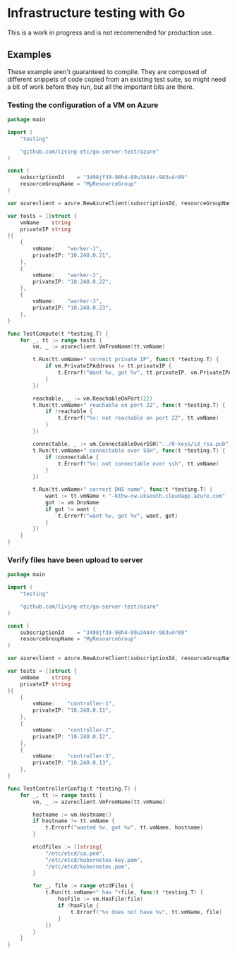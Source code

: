 # Infrastructure testing with Go

This is a work in progress and is not recommended for production use.

## Examples

These example aren't guaranteed to compile. They are composed of different
snippets of code copied from an existing test suite, so might need a bit of work
before they run, but all the important bits are there.

### Testing the configuration of a VM on Azure

```go
package main

import (
	"testing"

	"github.com/living-etc/go-server-test/azure"
)

const (
	subscriptionId    = "3498jf39-98h4-89u3444r-983u4r89"
	resourceGroupName = "MyResourceGroup"
)

var azureclient = azure.NewAzureClient(subscriptionId, resourceGroupName)

var tests = []struct {
	vmName    string
	privateIP string
}{
	{
		vmName:    "worker-1",
		privateIP: "10.240.0.21",
	},
	{
		vmName:    "worker-2",
		privateIP: "10.240.0.22",
	},
	{
		vmName:    "worker-3",
		privateIP: "10.240.0.23",
	},
}

func TestCompute(t *testing.T) {
	for _, tt := range tests {
		vm, _ := azureclient.VmFromName(tt.vmName)

		t.Run(tt.vmName+" correct private IP", func(t *testing.T) {
			if vm.PrivateIPAddress != tt.privateIP {
				t.Errorf("Want %v, got %v", tt.privateIP, vm.PrivateIPAddress)
			}
		})

		reachable, _ := vm.ReachableOnPort(22)
		t.Run(tt.vmName+" reachable on port 22", func(t *testing.T) {
			if !reachable {
				t.Errorf("%v: not reachable on port 22", tt.vmName)
			}
		})

		connectable, _ := vm.ConnectableOverSSH("../0-keys/id_rsa.pub")
		t.Run(tt.vmName+" connectable over SSH", func(t *testing.T) {
			if !connectable {
				t.Errorf("%v: not connectable over ssh", tt.vmName)
			}
		})

		t.Run(tt.vmName+" correct DNS name", func(t *testing.T) {
			want := tt.vmName + "-kthw-cw.uksouth.cloudapp.azure.com"
			got := vm.DnsName
			if got != want {
				t.Errorf("want %v, got %v", want, got)
			}
		})
	}
}
```

### Verify files have been upload to server

```go
package main

import (
	"testing"

	"github.com/living-etc/go-server-test/azure"
)

const (
	subscriptionId    = "3498jf39-98h4-89u3444r-983u4r89"
	resourceGroupName = "MyResourceGroup"
)

var azureclient = azure.NewAzureClient(subscriptionId, resourceGroupName)

var tests = []struct {
	vmName    string
	privateIP string
}{
	{
		vmName:    "controller-1",
		privateIP: "10.240.0.11",
	},
	{
		vmName:    "controller-2",
		privateIP: "10.240.0.12",
	},
	{
		vmName:    "controller-3",
		privateIP: "10.240.0.13",
	},
}

func TestControllerConfig(t *testing.T) {
	for _, tt := range tests {
		vm, _ := azureclient.VmFromName(tt.vmName)

		hostname := vm.Hostname()
		if hostname != tt.vmName {
			t.Errorf("wanted %v, got %v", tt.vmName, hostname)
		}

		etcdFiles := []string{
			"/etc/etcd/ca.pem",
			"/etc/etcd/kubernetes-key.pem",
			"/etc/etcd/kubernetes.pem",
		}

		for _, file := range etcdFiles {
			t.Run(tt.vmName+" has "+file, func(t *testing.T) {
				hasFile := vm.HasFile(file)
				if !hasFile {
					t.Errorf("%v does not have %v", tt.vmName, file)
				}
			})
		}
	}
}
```
